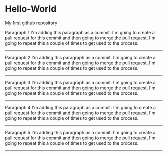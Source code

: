 # Hello-World
My first github repository

Paragraph 1
  I'm adding this paragraph as a commit. I'm going to create a pull request for this commit and then going to merge the pull request.
  I'm going to repeat this a couple of times to get used to the process.
  *****************************************************************************************************************


Paragraph 2
  I'm adding this paragraph as a commit. I'm going to create a pull request for this commit and then going to merge the pull request.
  I'm going to repeat this a couple of times to get used to the process.
  *****************************************************************************************************************


Paragraph 3
  I'm adding this paragraph as a commit. I'm going to create a pull request for this commit and then going to merge the pull request.
  I'm going to repeat this a couple of times to get used to the process.
  *****************************************************************************************************************


Paragraph 4
  I'm adding this paragraph as a commit. I'm going to create a pull request for this commit and then going to merge the pull request.
  I'm going to repeat this a couple of times to get used to the process.
  *****************************************************************************************************************

Paragraph 5
  I'm adding this paragraph as a commit. I'm going to create a pull request for this commit and then going to merge the pull request.
  I'm going to repeat this a couple of times to get used to the process.
  *****************************************************************************************************************
